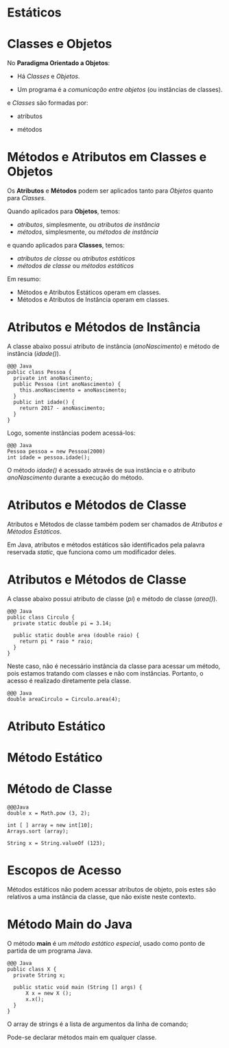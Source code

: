 
<!SLIDE section center>
# Estáticos


<!SLIDE>
# Classes e Objetos

No **Paradigma Orientado a Objetos**:

* Há _Classes_ e _Objetos_.

* Um programa é a _comunicação entre objetos_ (ou instâncias de classes).

e _Classes_ são formadas por:

* atributos

* métodos

<!SLIDE>
# Métodos e Atributos em Classes e Objetos

Os **Atributos** e **Métodos** podem ser aplicados tanto para _Objetos_ quanto para _Classes_.

Quando aplicados para **Objetos**, temos:

* _atributos_, simplesmente, ou _atributos de instância_
* _métodos_, simplesmente, ou _métodos de instância_

e quando aplicados para **Classes**, temos:

* _atributos de classe_ ou _atributos estáticos_
* _métodos de classe_ ou _métodos estáticos_

Em resumo:

* Métodos e Atributos Estáticos operam em classes.
* Métodos e Atributos de Instância operam em classes.


<!SLIDE>
# Atributos e Métodos de Instância

A classe abaixo possui atributo de instância (_anoNascimento_) e método de instância (_idade()_).

    @@@ Java
    public class Pessoa {
      private int anoNascimento;
      public Pessoa (int anoNascimento) {
        this.anoNascimento = anoNascimento;
      }
      public int idade() {
        return 2017 - anoNascimento;
      }
    }
    
Logo, somente instâncias podem acessá-los:
      
    @@@ Java
    Pessoa pessoa = new Pessoa(2000)
    int idade = pessoa.idade();
    
O método _idade()_ é acessado através de sua instância e o atributo
_anoNascimento_ durante a execução do método.
       


<!SLIDE>
# Atributos e Métodos de Classe

Atributos e Métodos de classe também podem ser chamados de 
_Atributos e Métodos Estáticos_.

Em Java, atributos e métodos estáticos são identificados 
pela palavra reservada _static_, que funciona como um modificador deles.


<!SLIDE>
# Atributos e Métodos de Classe

A classe abaixo possui atributo de classe (_pi_) e método de classe (_area()_).

    @@@ Java
    public class Circulo {
      private static double pi = 3.14;

      public static double area (double raio) {
        return pi * raio * raio;
      }
    }
    
Neste caso, não é necessário instância da classe para acessar um método, pois 
estamos tratando com classes e não com instâncias. Portanto, o acesso é realizado
diretamente pela classe.
     
    @@@ Java
    double areaCirculo = Circulo.area(4);

    








<!SLIDE>
# Atributo Estático

<!SLIDE>
# Método Estático

<!SLIDE>
# Método de Classe



    @@@Java
    double x = Math.pow (3, 2);

    int [ ] array = new int[10];
    Arrays.sort (array);

    String x = String.valueOf (123);



<!SLIDE>
# Escopos de Acesso

Métodos estáticos não podem acessar atributos de objeto, pois estes são relativos a uma instância da classe, que não existe neste contexto.



<!SLIDE>
# Método Main do Java

O método **main** é um _método estático especial_, usado como ponto de partida de um programa Java.

    @@@ Java
    public class X {
      private String x;
      
      public static void main (String [] args) {
          X x = new X ();
          x.x();
      }
    }
    
O array de strings é a lista de argumentos da linha de comando;

Pode-se declarar métodos main em qualquer classe.
